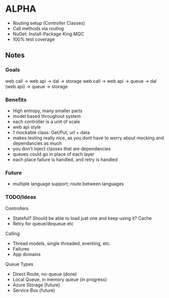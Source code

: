 ALPHA
========

- Routing setup (Controller Classes)
- Call methods via routing
- NuGet: Install-Package King.MQC
- 100% test coverage

## Notes

### Goals
web call -> web api -> dal -> storage
web call -> web api -> queue -> dal (web api) -> queue -> storage

### Benefits
- High entropy, many smaller parts
- model based throughout system
- each controller is a unit of scale
- web api style
- 1 mockable class: Get/Put, url + data
- makes testing really nice, as you dont have to worry about mocking and dependancies as much
- you don't inject classes that are dependancies
- queues could go in place of each layer
- each place failure is handled, and retry is handled

### Future
- multiple language support; route between languages

### TODO/Ideas
Controllers
- Stateful? Should be able to load just one and keep using it? Cache
- Retry for queue/dequeue etc

Calling
- Thread models, single threaded, eventing, etc.
- Failures
- App domains

Queue Types
- Direct Route, no-queue (done)
- Local Queue, in memory queue (in progress)
- Azure Storage (future)
- Service Bus (future)